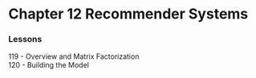 # Chapter 12 Recommender Systems

### Lessons
119 - Overview and Matrix Factorization<br>
120 - Building the Model<br>